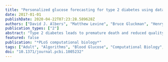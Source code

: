 ```yaml
---
title: "Personalized glucose forecasting for type 2 diabetes using data assimilation"
date: 2017-01-01
publishDate: 2020-04-22T07:23:28.589628Z
authors: ["David J. Albers", "Matthew Levine", "Bruce Gluckman", "Henry Ginsberg", "George Hripcsak", "Lena Mamykina"]
publication_types: ["2"]
abstract: "Type 2 diabetes leads to premature death and reduced quality of life for 8% of Americans. Nutrition management is critical to maintaining glycemic control, yet it is difficult to achieve due to the high individual differences in glycemic response to nutrition. Anticipating glycemic impact of different meals can be challenging not only for individuals with diabetes, but also for expert diabetes educators. Personalized computational models that can accurately forecast an impact of a given meal on an individual's blood glucose levels can serve as the engine for a new generation of decision support tools for individuals with diabetes. However, to be useful in practice, these computational engines need to generate accurate forecasts based on limited datasets consistent with typical self-monitoring practices of individuals with type 2 diabetes. This paper uses three forecasting machines: (i) data assimilation, a technique borrowed from atmospheric physics and engineering that uses Bayesian modeling to infuse data with human knowledge represented in a mechanistic model, to generate real-time, personalized, adaptable glucose forecasts; (ii) model averaging of data assimilation output; and (iii) dynamical Gaussian process model regression. The proposed data assimilation machine, the primary focus of the paper, uses a modified dual unscented Kalman filter to estimate states and parameters, personalizing the mechanistic models. Model selection is used to make a personalized model selection for the individual and their measurement characteristics. The data assimilation forecasts are empirically evaluated against actual postprandial glucose measurements captured by individuals with type 2 diabetes, and against predictions generated by experienced diabetes educators after reviewing a set of historical nutritional records and glucose measurements for the same individual. The evaluation suggests that the data assimilation forecasts compare well with specific glucose measurements and match or exceed in accuracy expert forecasts. We conclude by examining ways to present predictions as forecast-derived range quantities and evaluate the comparative advantages of these ranges."
featured: false
publication: "*PLoS computational biology*"
tags: ["Adult", "Algorithms", "Blood Glucose", "Computational Biology", "Diabetes Mellitus", "Type 2", "Female", "Humans", "Insulin", "Male", "Patient-Specific Modeling"]
doi: "10.1371/journal.pcbi.1005232"
---
```


